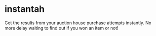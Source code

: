 # instantah

Get the results from your auction house purchase attempts instantly. No more delay waiting to find out if you won an item or not!